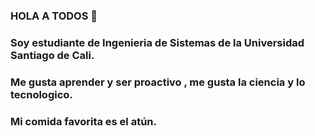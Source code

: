 ### HOLA A TODOS 👋
### Soy estudiante de Ingenieria de Sistemas de la Universidad Santiago de Cali.
### Me gusta aprender y ser proactivo , me gusta la ciencia y lo tecnologico.
### Mi comida favorita es el atún.

<!--
**alejandro402/alejandro402** is a ✨ _special_ ✨ repository because its `README.md` (this file) appears on your GitHub profile.

Hola soy alejandro marin garcia estudiante de ingenieria de sistemas , me gusta aprender y de la ciencia

- 🔭 I’m currently working on Universidad santiago de cali
- 🌱 I’m currently learning ...
- 👯 I’m looking to collaborate on ...
- 🤔 I’m looking for help with ...
- 💬 Ask me about ...
- 📫 How to reach me: ...
- 😄 Pronouns: ...
- ⚡ Fun fact: ...
-->
